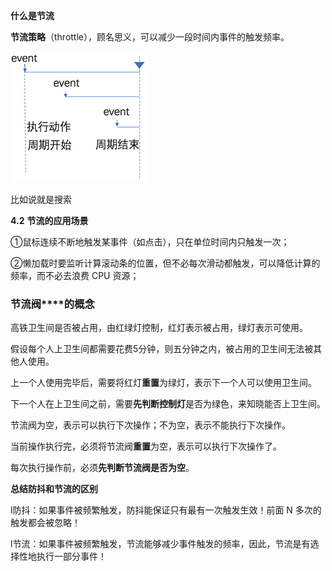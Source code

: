 **什么是节流**

**节流策略**（throttle），顾名思义，可以减少一段时间内事件的触发频率。

![image-20220806162035127](img/防抖和节流/image-20220806162035127.png)

比如说就是搜索



**4.2** **节流的应用场景**

①鼠标连续不断地触发某事件（如点击），只在单位时间内只触发一次；

②懒加载时要监听计算滚动条的位置，但不必每次滑动都触发，可以降低计算的频率，而不必去浪费 CPU 资源；





### **节流阀****的概念**

高铁卫生间是否被占用，由红绿灯控制，红灯表示被占用，绿灯表示可使用。

假设每个人上卫生间都需要花费5分钟，则五分钟之内，被占用的卫生间无法被其他人使用。

上一个人使用完毕后，需要将红灯**重置**为绿灯，表示下一个人可以使用卫生间。

下一个人在上卫生间之前，需要**先判断控制灯**是否为绿色，来知晓能否上卫生间。



节流阀为空，表示可以执行下次操作；不为空，表示不能执行下次操作。

当前操作执行完，必须将节流阀**重置**为空，表示可以执行下次操作了。

每次执行操作前，必须**先判断节流阀是否为空**。





**总结防抖和节流的区别**

l防抖：如果事件被频繁触发，防抖能保证只有最有一次触发生效！前面 N 多次的触发都会被忽略！

l节流：如果事件被频繁触发，节流能够减少事件触发的频率，因此，节流是有选择性地执行一部分事件！